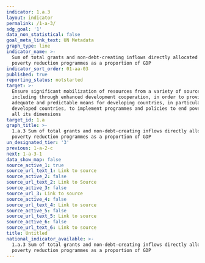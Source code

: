 ```yaml
---
indicator: 1.a.3
layout: indicator
permalink: /1-a-3/
sdg_goal: '1'
data_non_statistical: false
goal_meta_link_text: UN Metadata
graph_type: line
indicator_name: >-
  Sum of total grants and non-debt-creating inflows directly allocated to
  poverty reduction programmes as a proportion of GDP
indicator_sort_order: 01-aa-03
published: true
reporting_status: notstarted
target: >-
  Ensure significant mobilization of resources from a variety of sources,
  including through enhanced development cooperation, in order to provide
  adequate and predictable means for developing countries, in particular least
  developed countries, to implement programmes and policies to end poverty in
  all its dimensions
target_id: 1.a
graph_title: >-
  1.a.3 Sum of total grants and non-debt-creating inflows directly allocated to
  poverty reduction programmes as a proportion of GDP
un_designated_tier: '3'
previous: 1-a-2-c
next: 1-a-3-1
data_show_map: false
source_active_1: true
source_url_text_1: Link to source
source_active_2: false
source_url_text_2: Link to Source
source_active_3: false
source_url_3: Link to source
source_active_4: false
source_url_text_4: Link to source
source_active_5: false
source_url_text_5: Link to source
source_active_6: false
source_url_text_6: Link to source
title: Untitled
national_indicator_available: >-
  1.a.3 Sum of total grants and non-debt-creating inflows directly allocated to
  poverty reduction programmes as a proportion of GDP
---
```

